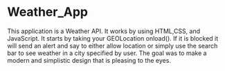 # Weather_App
This application is a Weather API. It works by using HTML,CSS, and JavaScript. It starts by taking your GEOLocation onload(). If it is blocked it will send
an alert and say to either allow location or simply use the search bar to see weather in a city specified by user. The goal was to make a modern and simplistic
design that is pleasing to the eyes.
